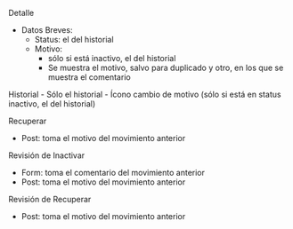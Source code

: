 Detalle
- Datos Breves:
    - Status: el del historial
    - Motivo:
        - sólo si está inactivo, el del historial
        - Se muestra el motivo, salvo para duplicado y otro, en los que se muestra el comentario

Historial
    - Sólo el historial
    - Ícono cambio de motivo (sólo si está en status inactivo, el del historial)

Recuperar
- Post: toma el motivo del movimiento anterior

Revisión de Inactivar
- Form: toma el comentario del movimiento anterior
- Post: toma el motivo del movimiento anterior

Revisión de Recuperar
- Post: toma el motivo del movimiento anterior
